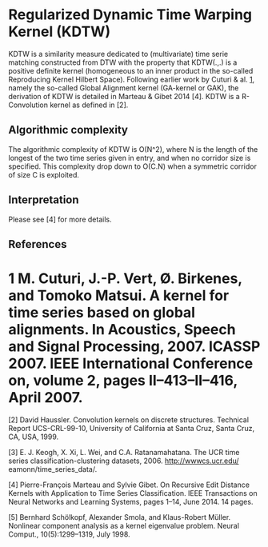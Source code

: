
# Regularized Dynamic Time Warping Kernel (KDTW)

KDTW is a similarity measure dedicated to (multivariate) time serie matching constructed from DTW with the property that KDTW(.,.) is a positive definite kernel (homogeneous to an inner product in the so-called Reproducing Kernel Hilbert Space). Following earlier work by Cuturi & al.  [1](#1), namely the so-called Global Alignment kernel (GA-kernel or GAK), the derivation of KDTW is detailed in Marteau & Gibet 2014  [4]. KDTW is a R-Convolution kernel as defined in  [2]. 

## Algorithmic complexity
The algorithmic complexity of KDTW is O(N^2), where N is the length of the longest of the two time series given in entry, and when no corridor size is specified. This complexity drop down to O(C.N) when a symmetric corridor of size C is exploited. 

## Interpretation
Please see [4] for more details.


## References

# 1   M. Cuturi, J.-P. Vert, Ø. Birkenes, and Tomoko Matsui. A kernel for time series based on global alignments. In Acoustics, Speech and Signal Processing, 2007. ICASSP 2007. IEEE International Conference on, volume 2, pages II–413–II–416, April 2007.

[2]   David Haussler. Convolution kernels on discrete structures. Technical Report UCS-CRL-99-10, University of California at Santa Cruz, Santa Cruz, CA, USA, 1999.

[3]   E. J. Keogh, X. Xi, L. Wei, and C.A. Ratanamahatana. The UCR time series classification-clustering datasets, 2006. http://wwwcs.ucr.edu/ eamonn/time_series_data/.

[4]   Pierre-François Marteau and Sylvie Gibet. On Recursive Edit Distance Kernels with Application to Time Series Classification. IEEE Transactions on Neural Networks and Learning Systems, pages 1–14, June 2014. 14 pages.

[5]   Bernhard Schölkopf, Alexander Smola, and Klaus-Robert Müller. Nonlinear component analysis as a kernel eigenvalue problem. Neural Comput., 10(5):1299–1319, July 1998.
